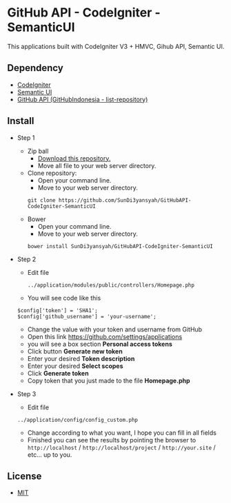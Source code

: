 GitHub API - CodeIgniter - SemanticUI
==================

This applications built with CodeIgniter V3 + HMVC, Gihub API, Semantic UI.

## Dependency

- [CodeIgniter](https://github.com/bcit-ci/CodeIgniter)
- [Semantic UI](https://github.com/Semantic-Org/Semantic-UI)
- [GitHub API (GitHubIndonesia - list-repository)](https://github.com/GitHubIndonesia/list-repository)

## Install

- Step 1
    - Zip ball
        - [Download this repository.](https://github.com/SunDi3yansyah/GitHubAPI-CodeIgniter-SemanticUI/archive/master.zip)
        - Move all file to your web server directory.
    - Clone repository:
        - Open your command line.
        - Move to your web server directory.
        ```
        git clone https://github.com/SunDi3yansyah/GitHubAPI-CodeIgniter-SemanticUI
        ```
    - Bower
        - Open your command line.
        - Move to your web server directory.
        ```
        bower install SunDi3yansyah/GitHubAPI-CodeIgniter-SemanticUI
        ```

- Step 2
    - Edit file
        ```
        ../application/modules/public/controllers/Homepage.php
        ```
    - You will see code like this
    ```
    $config['token'] = 'SHA1';
    $config['github_username'] = 'your-username';
    ```
    - Change the value with your token and username from GitHub
    - Open this link https://github.com/settings/applications
    - you will see a box section __Personal access tokens__
    - Click button __Generate new token__
    - Enter your desired __Token description__
    - Enter your desired __Select scopes__
    - Click __Generate token__
    - Copy token that you just made to the file __Homepage.php__
- Step 3
    - Edit file
    ```
    ../application/config/config_custom.php
    ```
    - Change according to what you want, I hope you can fill in all fields
    - Finished you can see the results by pointing the browser to `http://localhost` / `http://localhost/project` / `http://your.site` / etc... up to you.

## License
- [MIT](LICENSE)